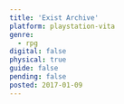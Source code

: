 ```yaml
---
title: 'Exist Archive'
platform: playstation-vita
genre:
  - rpg
digital: false
physical: true
guide: false
pending: false
posted: 2017-01-09
---
```

